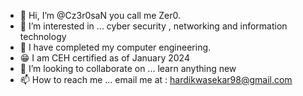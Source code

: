 - 👋 Hi, I’m @Cz3r0saN you call me Zer0.
- 👀 I’m interested in ... cyber security , networking and information technology
- 🌱 I have completed my computer engineering.
- 😁 I am CEH certified as of January 2024
- 💞️ I’m looking to collaborate on ... learn anything new 
- 📫 How to reach me ... email me at : hardikwasekar98@gmail.com

<!---
Cz3r0saN/Cz3r0saN is a ✨ special ✨ repository because its `README.md` (this file) appears on your GitHub profile.
You can click the Preview link to take a look at your changes.
--->
